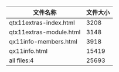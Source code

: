 文件名称 | 文件大小
---|---
qtx11extras-index.html|3208
qtx11extras-module.html|3148
qx11info-members.html|3918
qx11info.html|15419
all files:4|25693
